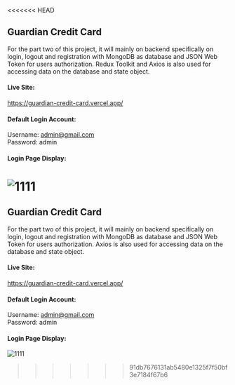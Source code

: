 <<<<<<< HEAD
## Guardian Credit Card
For the part two of this project, it will mainly on backend specifically on login, logout and registration with MongoDB as database and JSON Web Token for users authorization. Redux Toolkit and Axios is also used for accessing data on the database and state object.

#### Live Site: 
https://guardian-credit-card.vercel.app/

#### Default Login Account: <br />
Username: admin@gmail.com <br />
Password: admin <br />

#### Login Page Display:
![1111](https://user-images.githubusercontent.com/15988182/221730420-658f9be4-a5b8-4f80-9f86-2b45d21aab43.JPG)
=======
## Guardian Credit Card
For the part two of this project, it will mainly on backend specifically on login, logout and registration with MongoDB as database and JSON Web Token for users authorization. Axios is also used for accessing data on the database and state object.

#### Live Site: 
https://guardian-credit-card.vercel.app/

#### Default Login Account: <br />
Username: admin@gmail.com <br />
Password: admin <br />

#### Login Page Display:
![1111](https://user-images.githubusercontent.com/15988182/221730420-658f9be4-a5b8-4f80-9f86-2b45d21aab43.JPG)
>>>>>>> 91db7676131ab5480e1325f7f50bf3e7184f67b6
